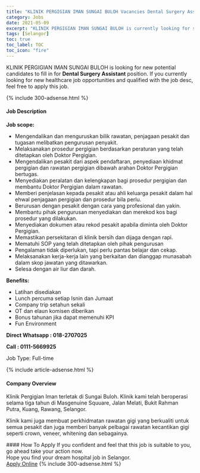 ```yaml
---
title: "KLINIK PERGIGIAN IMAN SUNGAI BULOH Vacancies Dental Surgery Assistant" 
category: Jobs 
date: 2021-05-09 
excerpt: "KLINIK PERGIGIAN IMAN SUNGAI BULOH is currently looking for suitable person to fill in the Dental Surgery Assistant which positioned at Selangor" 
tags: [Selangor] 
toc: true 
toc_label: TOC 
toc_icon: "fire" 
--- 
```


<p>KLINIK PERGIGIAN IMAN SUNGAI BULOH is looking for new potential candidates to fill in for <b>Dental Surgery Assistant</b> position. If you currently looking for new healthcare job opportunities and qualified with the job desc, feel free to apply this job.
</p>{% include 300-adsense.html %} 
<div><div><h4>Job Description</h4></div><div><div><span><div><p><strong>Job scope:</strong></p><ul><li>Mengendalikan dan menguruskan bilik rawatan, penjagaan pesakit dan tugasan melibatkan pengurusan penyakit.</li><li>Melaksanakan prosedur pergigian berdasarkan peraturan yang telah ditetapkan oleh Doktor Pergigian.</li><li>Mengendalikan pesakit dari aspek pendaftaran, penyediaan khidmat pergigian dan rawatan pergigian dibawah arahan Doktor Pergigian bertugas.</li><li>Menyediakan peralatan dan kelengkapan bagi prosedur pergigian dan membantu Doktor Pergigian dalam rawatan.</li><li>Memberi penjelasan kepada pesakit atau ahli keluarga pesakit dalam hal ehwal penjagaan pergigian dan prosedur bila perlu.</li><li>Berurusan dengan pesakit dengan cara yang profesional dan yakin.</li><li>Membantu pihak pengurusan menyediakan dan merekod kos bagi prosedur yang dilakukan.</li><li>Menyediakan dokumen atau rekod pesakit apabila diminta oleh Doktor Pergigian.</li><li>Memastikan persekitaran di klinik bersih dan dijaga dengan rapi.</li><li>Mematuhi SOP yang telah ditetapkan oleh pihak pengurusan</li><li>Pengalaman tidak diperlukan, tapi perlu pantas belajar dan cekap.</li><li>Melaksanakan kerja-kerja lain yang berkaitan dan dianggap munasabah dalam skop jawatan yang ditawarkan.</li><li>Selesa dengan air liur dan darah.</li></ul><p><strong>Benefits:</strong></p><ul><li>Latihan disediakan</li><li>Lunch percuma setiap Isnin dan Jumaat</li><li>Company trip setahun sekali</li><li>OT dan elaun komisen diberikan</li><li>Bonus tahunan jika dapat memenuhi KPI</li><li>Fun Environment</li></ul><p><strong>Direct Whatsapp : 018-2707025</strong></p><p><strong>Call : 0111-5669925</strong></p><p>Job Type: Full-time</p></div></span></div></div></div> 
{% include article-adsense.html %} 
<div><div><h4>Company Overview</h4></div><div><div><span><div><p>Klinik Pergigian Iman terletak di Sungai Buloh. Klinik kami telah beroperasi selama tiga tahun di Masgenuine Squuare, Jalan Melati, Bukit Rahman Putra, Kuang, Rawang, Selangor.</p><p>Klinik kami juga membuat perkhidmatan rawatan gigi yang berkualiti untuk semua pesakit dan juga memberi banyak pelbagai rawatan kecantikan gigi seperti crown, veneer, whitening dan sebagainya.</p></div></span></div></div></div> 
#### How To Apply 
If you confident and feel that this job is suitable to you, go ahead take your action now. <br/> 
Hope you find your dream hospital job in Selangor. <br/> 
<a href="https://www.jobstreet.com.my/en/job/dental-surgery-assistant-4552770?jobId=jobstreet-my-job-4552770" class="btn btn--warning" target="_blank" rel="nofollow noopenner">Apply Online</a> 
{% include 300-adsense.html %} 